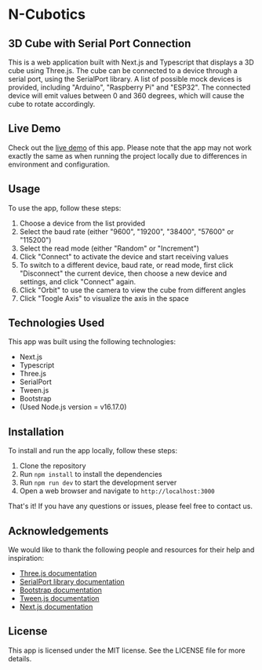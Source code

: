 # N-Cubotics
## 3D Cube with Serial Port Connection

This is a web application built with Next.js and Typescript that displays a 3D cube using Three.js. The cube can be connected to a device through a serial port, using the SerialPort library. A list of possible mock devices is provided, including "Arduino", "Raspberry Pi" and "ESP32". The connected device will emit values between 0 and 360 degrees, which will cause the cube to rotate accordingly.
## Live Demo

Check out the [live demo](https://your-demo-url.com) of this app. Please note that the app may not work exactly the same as when running the project locally due to differences in environment and configuration.

## Usage

To use the app, follow these steps:

1. Choose a device from the list provided
2. Select the baud rate (either "9600", "19200", "38400", "57600" or "115200")
3. Select the read mode (either "Random" or "Increment")
4. Click "Connect" to activate the device and start receiving values
5. To switch to a different device, baud rate, or read mode, first click "Disconnect" the current device, then choose a new device and settings, and click "Connect" again.
6. Click "Orbit" to use the camera to view the cube from different angles
7. Click "Toogle Axis" to visualize the axis in the space

## Technologies Used

This app was built using the following technologies:

- Next.js
- Typescript
- Three.js
- SerialPort
- Tween.js
- Bootstrap
- (Used Node.js version = v16.17.0)
## Installation

To install and run the app locally, follow these steps:

1. Clone the repository
2. Run `npm install` to install the dependencies
3. Run `npm run dev` to start the development server
4. Open a web browser and navigate to `http://localhost:3000`

That's it! If you have any questions or issues, please feel free to contact us.

## Acknowledgements

We would like to thank the following people and resources for their help and inspiration:

- [Three.js documentation](https://threejs.org/docs/)
- [SerialPort library documentation](https://serialport.io/docs/)
- [Bootstrap documentation](https://getbootstrap.com/docs/5.1/getting-started/introduction/)
- [Tween.js documentation](https://github.com/tweenjs/tween.js/)
- [Next.js documentation](https://nextjs.org/docs/)

## License

This app is licensed under the MIT license. See the LICENSE file for more details.